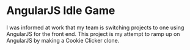 AngularJS Idle Game
===================

I was informed at work that my team is switching projects to one using AngularJS for the front end.  This project is my attempt to ramp up on AngularJS by making a Cookie Clicker clone.

